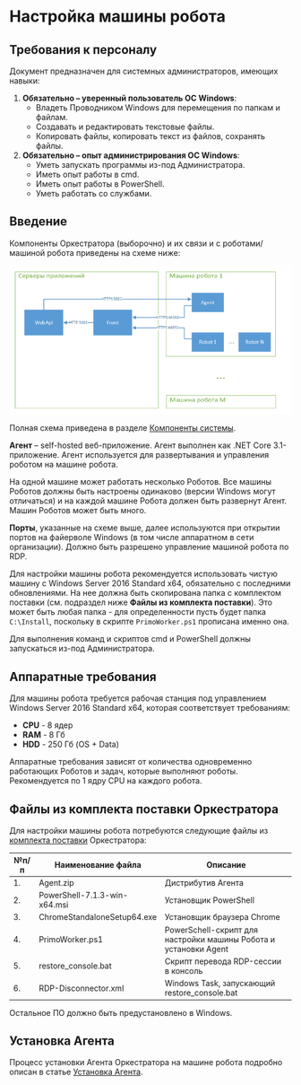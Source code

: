 # Настройка машины робота

## Требования к персоналу

Документ предназначен для системных администраторов, имеющих навыки:
1. **Обязательно – уверенный пользователь ОС Windows**:
    * Владеть Проводником Windows для перемещения по папкам и файлам.
    * Создавать и редактировать текстовые файлы.
    * Копировать файлы, копировать текст из файлов, сохранять файлы. 
2. **Обязательно – опыт администрирования ОС Windows**:
    * Уметь запускать программы из-под Администратора.
    * Иметь опыт работы в cmd.
    * Иметь опыт работы в PowerShell.
    * Уметь работать со службами.

## Введение

Компоненты Оркестратора (выборочно) и их связи и с роботами/машиной робота приведены на схеме ниже:

![](<../../../../orchestrator-new/resources/install/windows/setting-up-machines-win/Orch-components.PNG>)

Полная схема приведена в разделе [Компоненты системы](https://docs.primo-rpa.ru/primo-rpa/orchestrator-new/system-components).

**Агент** – self-hosted веб-приложение. Агент выполнен как .NET Core 3.1-приложение. Агент используется для развертывания и управления роботом на машине робота.

На одной машине может работать несколько Роботов. Все машины Роботов должны быть настроены одинаково (версии Windows могут отличаться) и на каждой машине Робота должен быть развернут Агент.
Машин Роботов может быть много.

**Порты**, указанные на схеме выше, далее используются при открытии портов на файерволе Windows (в том числе аппаратном в сети организации). Должно быть разрешено управление машиной робота по RDP.

Для настройки машины робота рекомендуется использовать чистую машину с Windows Server 2016 Standard x64, обязательно с последними обновлениями. 
На нее должна быть скопирована папка с комплектом поставки (см. подраздел ниже **Файлы из комплекта поставки**). 
Это может быть любая папка - для определенности пусть будет папка `C:\Install`, поскольку в скрипте `PrimoWorker.ps1` прописана именно она.

Для выполнения команд и скриптов cmd и PowerShell должны запускаться из-под Администратора.


## Аппаратные требования

Для машины робота требуется рабочая станция под управлением Windows Server 2016 Standard x64, которая соответствует требованиям:

* **CPU** - 8 ядер
* **RAM** - 8 Гб
* **HDD** - 250 Гб (OS + Data)

Аппаратные требования зависят от количества одновременно работающих Роботов и задач, которые выполняют роботы. Рекомендуется по 1 ядру CPU на каждого робота.



## Файлы из комплекта поставки Оркестратора

Для настройки машины робота потребуются следующие файлы из [комплекта поставки](https://docs.primo-rpa.ru/primo-rpa/orchestrator/deployment/kit) Оркестратора:

| №п/п | Наименование файла | Описание |
| --- | --- | --- |
| 1. | Agent.zip | Дистрибутив Агента |
| 2. | PowerShell-7.1.3-win-x64.msi | Установщик PowerShell |
| 3. | ChromeStandaloneSetup64.exe | Установщик браузера Chrome |
| 4. | PrimoWorker.ps1 | PowerSchell-скрипт для настройки машины Робота и установки Agent |
| 5. | restore_console.bat | Скрипт перевода RDP-сессии в консоль |
| 6. | RDP-Disconnector.xml | Windows Task, запускающий restore_console.bat |

Остальное ПО должно быть предустановлено в Windows.

## Установка Агента

Процесс установки Агента Оркестратора на машине робота подробно описан в статье [Установка Агента](https://docs.primo-rpa.ru/primo-rpa/orchestrator-new/install/windows/setting-up-machines-win/appendix-win).


